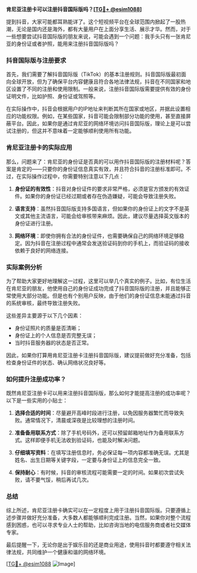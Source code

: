 **肯尼亚注册卡可以注册抖音国际版吗？[[TG💪+ @esim1088](https://t.me/s/esim1088)]**

提到抖音，大家可能都耳熟能详了。这个短视频平台在全球范围内掀起了一股热潮，无论是国内还是海外，都有大量用户在上面分享生活、展示才华。然而，对于一些想要尝试抖音国际版的朋友来说，可能会遇到一个问题：我手头只有一张肯尼亚的身份证或者护照，能用来注册抖音国际版吗？

### 抖音国际版与注册要求

首先，我们需要了解抖音国际版（TikTok）的基本注册规则。抖音国际版最初面向全球开放，但为了确保平台内容健康且符合各地法律法规，抖音在不同国家和地区设置了不同的注册和使用限制。一般来说，注册抖音国际版需要提供有效的身份证明文件，比如护照、身份证或驾照等。

在实际操作中，抖音会根据用户的IP地址来判断其所在国家或地区，并据此设置相应的功能权限。例如，在某些国家，抖音可能会限制部分功能的使用，甚至直接屏蔽平台。因此，如果你是通过肯尼亚的网络环境访问抖音国际版，理论上是可以尝试注册的，但这并不意味着一定能够顺利使用所有功能。

### 肯尼亚注册卡的实际应用

那么，问题来了：肯尼亚的身份证是否真的可以用作抖音国际版的注册材料呢？答案是肯定的——只要你的身份证信息真实有效，并且符合抖音的注册标准即可。不过，在实际操作过程中，你需要特别注意以下几点：

1. **身份证的有效性**：抖音对身份证件的要求非常严格，必须是官方颁发的有效证件。如果你的身份证已经过期或者存在伪造嫌疑，可能会导致注册失败。
   
2. **语言支持**：虽然抖音国际版支持多国语言，但如果你的身份证上的文字不是英文或其他主流语言，可能会给审核带来麻烦。因此，建议尽量选择英文版本的身份证进行注册。

3. **网络环境**：即使你拥有合法的身份证件，也需要确保自己的网络环境足够稳定。因为抖音在注册过程中通常会发送验证码到你的手机上，而验证码的接收依赖于良好的网络连接。

### 实际案例分析

为了帮助大家更好地理解这一过程，这里可以举几个真实的例子。比如，有位生活在肯尼亚的朋友，他使用自己的身份证成功完成了抖音国际版的注册，并且能够正常使用大部分功能。但是也有个别用户反映，由于他们的身份证信息未能通过抖音的系统审核，最终导致注册失败。

这些差异主要源于以下几个因素：
- 身份证照片的质量是否清晰；
- 身份证上的个人信息是否完整无误；
- 当时抖音服务器的状态是否正常。

因此，如果你打算用肯尼亚注册卡注册抖音国际版，建议提前做好充分准备，包括检查身份证件的状态、确认网络状况良好等。

### 如何提升注册成功率？

既然肯尼亚注册卡可以用来注册抖音国际版，那么如何才能提高注册的成功率呢？以下是一些实用的小贴士：

1. **选择合适的时间**：尽量避开高峰时段进行注册，以免因服务器繁忙而导致失败。通常情况下，清晨或深夜是比较理想的注册时间。

2. **准备备用联系方式**：除了手机号码外，还可以预留邮箱地址作为备用联系方式。这样即便手机无法收到验证码，也能及时解决问题。

3. **仔细填写资料**：在填写注册信息时，务必保证每一项内容都准确无误。尤其是姓名、出生日期等关键字段，一定要与身份证上的信息完全一致。

4. **保持耐心**：有时候，抖音的审核流程可能需要一定的时间。如果初次尝试失败，请不要气馁，稍后再试几次。

### 总结

综上所述，肯尼亚注册卡确实可以在一定程度上用于注册抖音国际版。只要遵循上述步骤并做好充分准备，大多数人都能够顺利完成注册。当然，如果你对整个流程感到困惑，也可以寻求专业人士的帮助，比如咨询当地的电信服务商或者社交媒体专家。

最后提醒一下，无论你是出于娱乐目的还是商业用途，使用抖音时都要遵守相关法律法规，共同维护一个健康和谐的网络环境。

[[TG💪+ @esim1088](https://t.me/s/esim1088) ![Image](https://i.postimg.cc/4NQfJmqS/Snipaste-2025-05-13-00-14-12.png)]